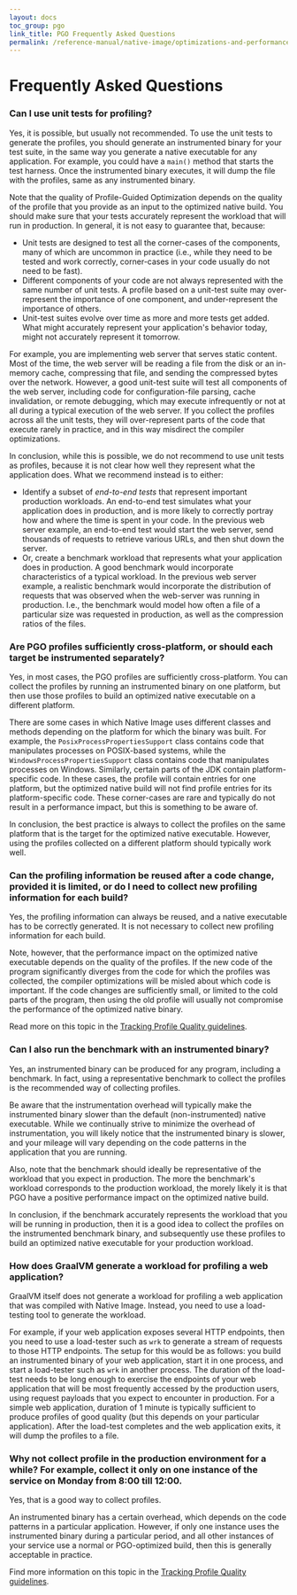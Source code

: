 ```yaml
---
layout: docs
toc_group: pgo
link_title: PGO Frequently Asked Questions
permalink: /reference-manual/native-image/optimizations-and-performance/PGO/faq/
---
```


# Frequently Asked Questions

### Can I use unit tests for profiling?

Yes, it is possible, but usually not recommended.
To use the unit tests to generate the profiles, you should generate an instrumented binary for your test suite, in the same way you generate a native executable for any application.
For example, you could have a `main()` method that starts the test harness.
Once the instrumented binary executes, it will dump the file with the profiles, same as any instrumented binary.

Note that the quality of Profile-Guided Optimization depends on the quality of the profile that you provide as an input to the optimized native build.
You should make sure that your tests accurately represent the workload that will run in production.
In general, it is not easy to guarantee that, because:

- Unit tests are designed to test all the corner-cases of the components, many of which are uncommon in practice (i.e., while they need to be tested and work correctly, corner-cases in your code usually do not need to be fast).
- Different components of your code are not always represented with the same number of unit tests.
  A profile based on a unit-test suite may over-represent the importance of one component, and under-represent the importance of others.
- Unit-test suites evolve over time as more and more tests get added.
  What might accurately represent your application's behavior today, might not accurately represent it tomorrow.

For example, you are implementing web server that serves static content.
Most of the time, the web server will be reading a file from the disk or an in-memory cache, compressing that file, and sending the compressed bytes over the network.
However, a good unit-test suite will test all components of the web server, including code for configuration-file parsing, cache invalidation, or remote debugging, which may execute infrequently or not at all during a typical execution of the web server.
If you collect the profiles across all the unit tests, they will over-represent parts of the code that execute rarely in practice, and in this way misdirect the compiler optimizations.

In conclusion, while this is possible, we do not recommend to use unit tests as profiles, because it is not clear how well they represent what the application does. 
What we recommend instead is to either:

- Identify a subset of *end-to-end tests* that represent important production workloads.
  An end-to-end test simulates what your application does in production, and is more likely to correctly portray how and where the time is spent in your code.
  In the previous web server example, an end-to-end test would start the web server, send thousands of requests to retrieve various URLs, and then shut down the server.
- Or, create a benchmark workload that represents what your application does in production.
  A good benchmark would incorporate characteristics of a typical workload.
  In the previous web server example, a realistic benchmark would incorporate the distribution of requests that was observed when the web-server was running in production.
  I.e., the benchmark would model how often a file of a particular size was requested in production, as well as the compression ratios of the files.

### Are PGO profiles sufficiently cross-platform, or should each target be instrumented separately?

Yes, in most cases, the PGO profiles are sufficiently cross-platform.
You can collect the profiles by running an instrumented binary on one platform, but then use those profiles to build an optimized native executable on a different platform.

There are some cases in which Native Image uses different classes and methods depending on the platform for which the binary was built.
For example, the `PosixProcessPropertiesSupport` class contains code that manipulates processes on POSIX-based systems, while the `WindowsProcessPropertiesSupport` class contains code that manipulates processes on Windows.
Similarly, certain parts of the JDK contain platform-specific code.
In these cases, the profile will contain entries for one platform, but the optimized native build will not find profile entries for its platform-specific code.
These corner-cases are rare and typically do not result in a performance impact, but this is something to be aware of.

In conclusion, the best practice is always to collect the profiles on the same platform that is the target for the optimized native executable.
However, using the profiles collected on a different platform should typically work well.

### Can the profiling information be reused after a code change, provided it is limited, or do I need to collect new profiling information for each build?

Yes, the profiling information can always be reused, and a native executable has to be correctly generated.
It is not necessary to collect new profiling information for each build.

Note, however, that the performance impact on the optimized native executable depends on the quality of the profiles.
If the new code of the program significantly diverges from the code for which the profiles was collected, the compiler optimizations will be misled about which code is important. 
If the code changes are sufficiently small, or limited to the cold parts of the program, then using the old profile will usually not compromise the performance of the optimized native binary.

Read more on this topic in the [Tracking Profile Quality guidelines](PGO-Profile-Quality.md).

### Can I also run the benchmark with an instrumented binary?

Yes, an instrumented binary can be produced for any program, including a benchmark.
In fact, using a representative benchmark to collect the profiles is the recommended way of collecting profiles.

Be aware that the instrumentation overhead will typically make the instrumented binary slower than the default (non-instrumented) native executable.
While we continually strive to minimize the overhead of instrumentation, you will likely notice that the instrumented binary is slower,
and your mileage will vary depending on the code patterns in the application that you are running.

Also, note that the benchmark should ideally be representative of the workload that you expect in production.
The more the benchmark's workload corresponds to the production workload, the morely likely it is that PGO have a positive performance impact
on the optimized native build.

In conclusion, if the benchmark accurately represents the workload that you will be running in production, then it is a good idea to collect the profiles on the instrumented benchmark binary, and subsequently use these profiles to build an optimized native executable for your production workload.

### How does GraalVM generate a workload for profiling a web application?

GraalVM itself does not generate a workload for profiling a web application that was compiled with Native Image.
Instead, you need to use a load-testing tool to generate the workload.

For example, if your web application exposes several HTTP endpoints, then you need to use a load-tester such as `wrk` to generate a stream of requests to those HTTP endpoints.
The setup for this would be as follows: you build an instrumented binary of your web application, start it in one process, and start a load-tester such as `wrk` in another process.
The duration of the load-test needs to be long enough to exercise the endpoints of your web application that will be most frequently accessed by the production users, using request payloads that you expect to encounter in production.
For a simple web application, duration of 1 minute is typically sufficient to produce profiles of good quality (but this depends on your particular application).
After the load-test completes and the web application exits, it will dump the profiles to a file.

### Why not collect profile in the production environment for a while? For example, collect it only on one instance of the service on Monday from 8:00 till 12:00.

Yes, that is a good way to collect profiles.

An instrumented binary has a certain overhead, which depends on the code patterns in a particular application.
However, if only one instance uses the instrumented binary during a particular period, and all other instances of your service use a normal or PGO-optimized build, then this is generally acceptable in practice.

Find more information on this topic in the [Tracking Profile Quality guidelines](PGO-Profile-Quality.md).
